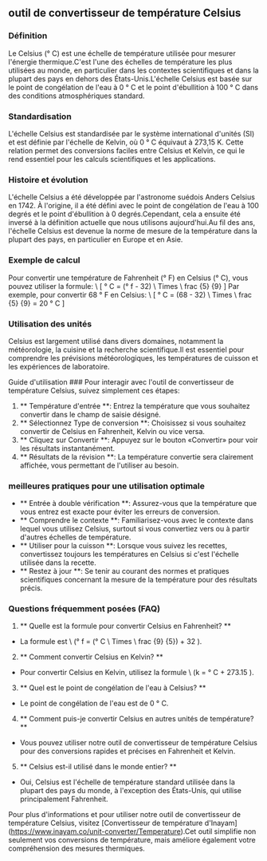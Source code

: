 ## outil de convertisseur de température Celsius

### Définition
Le Celsius (° C) est une échelle de température utilisée pour mesurer l'énergie thermique.C'est l'une des échelles de température les plus utilisées au monde, en particulier dans les contextes scientifiques et dans la plupart des pays en dehors des États-Unis.L'échelle Celsius est basée sur le point de congélation de l'eau à 0 ° C et le point d'ébullition à 100 ° C dans des conditions atmosphériques standard.

### Standardisation
L'échelle Celsius est standardisée par le système international d'unités (SI) et est définie par l'échelle de Kelvin, où 0 ° C équivaut à 273,15 K. Cette relation permet des conversions faciles entre Celsius et Kelvin, ce qui le rend essentiel pour les calculs scientifiques et les applications.

### Histoire et évolution
L'échelle Celsius a été développée par l'astronome suédois Anders Celsius en 1742. À l'origine, il a été défini avec le point de congélation de l'eau à 100 degrés et le point d'ébullition à 0 degrés.Cependant, cela a ensuite été inversé à la définition actuelle que nous utilisons aujourd'hui.Au fil des ans, l'échelle Celsius est devenue la norme de mesure de la température dans la plupart des pays, en particulier en Europe et en Asie.

### Exemple de calcul
Pour convertir une température de Fahrenheit (° F) en Celsius (° C), vous pouvez utiliser la formule:
\ [
° C = (° f - 32) \ Times \ frac {5} {9}
\]
Par exemple, pour convertir 68 ° F en Celsius:
\ [
° C = (68 - 32) \ Times \ frac {5} {9} = 20 ° C
\]

### Utilisation des unités
Celsius est largement utilisé dans divers domaines, notamment la météorologie, la cuisine et la recherche scientifique.Il est essentiel pour comprendre les prévisions météorologiques, les températures de cuisson et les expériences de laboratoire.

Guide d'utilisation ###
Pour interagir avec l'outil de convertisseur de température Celsius, suivez simplement ces étapes:
1. ** Température d'entrée **: Entrez la température que vous souhaitez convertir dans le champ de saisie désigné.
2. ** Sélectionnez Type de conversion **: Choisissez si vous souhaitez convertir de Celsius en Fahrenheit, Kelvin ou vice versa.
3. ** Cliquez sur Convertir **: Appuyez sur le bouton «Convertir» pour voir les résultats instantanément.
4. ** Résultats de la révision **: La température convertie sera clairement affichée, vous permettant de l'utiliser au besoin.

### meilleures pratiques pour une utilisation optimale
- ** Entrée à double vérification **: Assurez-vous que la température que vous entrez est exacte pour éviter les erreurs de conversion.
- ** Comprendre le contexte **: Familiarisez-vous avec le contexte dans lequel vous utilisez Celsius, surtout si vous convertiez vers ou à partir d'autres échelles de température.
- ** Utiliser pour la cuisson **: Lorsque vous suivez les recettes, convertissez toujours les températures en Celsius si c'est l'échelle utilisée dans la recette.
- ** Restez à jour **: Se tenir au courant des normes et pratiques scientifiques concernant la mesure de la température pour des résultats précis.

### Questions fréquemment posées (FAQ)

1. ** Quelle est la formule pour convertir Celsius en Fahrenheit? **
- La formule est \ (° f = (° C \ Times \ frac {9} {5}) + 32 \).

2. ** Comment convertir Celsius en Kelvin? **
- Pour convertir Celsius en Kelvin, utilisez la formule \ (k = ° C + 273.15 \).

3. ** Quel est le point de congélation de l'eau à Celsius? **
- Le point de congélation de l'eau est de 0 ° C.

4. ** Comment puis-je convertir Celsius en autres unités de température? **
- Vous pouvez utiliser notre outil de convertisseur de température Celsius pour des conversions rapides et précises en Fahrenheit et Kelvin.

5. ** Celsius est-il utilisé dans le monde entier? **
- Oui, Celsius est l'échelle de température standard utilisée dans la plupart des pays du monde, à l'exception des États-Unis, qui utilise principalement Fahrenheit.

Pour plus d'informations et pour utiliser notre outil de convertisseur de température Celsius, visitez [Convertisseur de température d'Inayam] (https://www.inayam.co/unit-converter/Temperature).Cet outil simplifie non seulement vos conversions de température, mais améliore également votre compréhension des mesures thermiques.